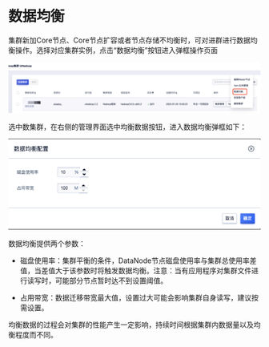 # 数据均衡

集群新加Core节点、Core节点扩容或者节点存储不均衡时，可对进群进行数据均衡操作。选择对应集群实例，点击“数据均衡”按钮进入弹框操作页面

![balance_buttion](../../images/guide/balance_buttion.png)

选中数集群，在右侧的管理界面选中均衡数据按钮，进入数据均衡弹框如下：

![balance_params](../../images/guide/balance_params.png)

数据均衡提供两个参数：

* 磁盘使用率：集群平衡的条件，DataNode节点磁盘使用率与集群总使用率差值，当差值大于该参数时将触发数据均衡。注意：当有应用程序对集群文件进行读写时，可能部分节点暂时达不到设置阈值。

* 占用带宽：数据迁移带宽最大值，设置过大可能会影响集群自身读写，建议按需设置。

均衡数据的过程会对集群的性能产生一定影响，持续时间根据集群内数据量以及均衡程度而不同。